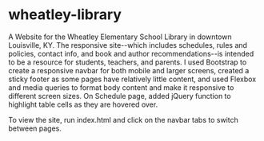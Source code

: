 # wheatley-library
A Website for the  Wheatley Elementary School Library in downtown Louisville, KY. The responsive site--which includes schedules, rules and policies, contact info, and book and author recommendations--is intended to be a resource for students, teachers, and parents. I used Bootstrap to create a responsive navbar for both mobile and larger screens, created a sticky footer as some pages have relatively little content, and used Flexbox and media queries to format body content and make it responsive to different screen sizes. On Schedule page, added jQuery function to highlight table cells as they are hovered over. 

To view the site, run index.html and click on the navbar tabs to switch between pages.

